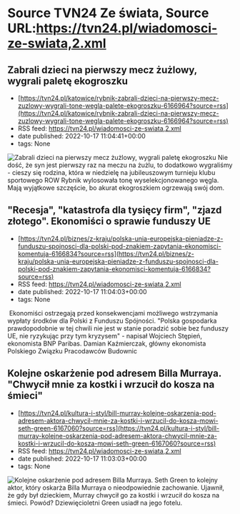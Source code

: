 # Source TVN24 Ze świata, Source URL:https://tvn24.pl/wiadomosci-ze-swiata,2.xml

## Zabrali dzieci na pierwszy mecz żużlowy, wygrali paletę ekogroszku
 - [https://tvn24.pl/katowice/rybnik-zabrali-dzieci-na-pierwszy-mecz-zuzlowy-wygrali-tone-wegla-palete-ekogroszku-6166964?source=rss](https://tvn24.pl/katowice/rybnik-zabrali-dzieci-na-pierwszy-mecz-zuzlowy-wygrali-tone-wegla-palete-ekogroszku-6166964?source=rss)
 - RSS feed: https://tvn24.pl/wiadomosci-ze-swiata,2.xml
 - date published: 2022-10-17 11:04:41+00:00
 - tags: None

<img alt="Zabrali dzieci na pierwszy mecz żużlowy, wygrali paletę ekogroszku" src="https://tvn24.pl/katowice/cdn-zdjecie-s004n2-wygrali-na-meczu-zuzlowym-tone-ekogroszku-6167131/alternates/LANDSCAPE_1280" />
    Nie dość, że syn jest pierwszy raz na meczu na żużlu, to dodatkowo wygraliśmy - cieszy się rodzina, która w niedzielę na jubileuszowym turnieju klubu sportowego ROW Rybnik wylosowała tonę wyselekcjonowanego węgla. Mają wyjątkowe szczęście, bo akurat ekogroszkiem ogrzewają swój dom.

## "Recesja", "katastrofa dla tysięcy firm", "zjazd złotego". Ekonomiści o sprawie funduszy UE
 - [https://tvn24.pl/biznes/z-kraju/polska-unia-europejska-pieniadze-z-funduszu-spojnosci-dla-polski-pod-znakiem-zapytania-ekonomisci-komentuja-6166834?source=rss](https://tvn24.pl/biznes/z-kraju/polska-unia-europejska-pieniadze-z-funduszu-spojnosci-dla-polski-pod-znakiem-zapytania-ekonomisci-komentuja-6166834?source=rss)
 - RSS feed: https://tvn24.pl/wiadomosci-ze-swiata,2.xml
 - date published: 2022-10-17 11:04:03+00:00
 - tags: None

<img alt="" src="https://tvn24.pl/najnowsze/cdn-zdjecie-uhjrl1-shutterstock2206328905-6167186/alternates/LANDSCAPE_1280" />
    Ekonomiści ostrzegają przed konsekwencjami możliwego wstrzymania wypłaty środków dla Polski z Funduszu Spójności. "Polska gospodarka prawdopodobnie w tej chwili nie jest w stanie poradzić sobie bez funduszy UE, nie ryzykując przy tym kryzysem" - napisał Wojciech Stępień, ekonomista BNP Paribas. Damian Kaźmierczak, główny ekonomista Polskiego Związku Pracodawców Budownic

## Kolejne oskarżenie pod adresem Billa Murraya. "Chwycił mnie za kostki i wrzucił do kosza na śmieci"
 - [https://tvn24.pl/kultura-i-styl/bill-murray-kolejne-oskarzenia-pod-adresem-aktora-chwycil-mnie-za-kostki-i-wrzucil-do-kosza-mowi-seth-green-6167060?source=rss](https://tvn24.pl/kultura-i-styl/bill-murray-kolejne-oskarzenia-pod-adresem-aktora-chwycil-mnie-za-kostki-i-wrzucil-do-kosza-mowi-seth-green-6167060?source=rss)
 - RSS feed: https://tvn24.pl/wiadomosci-ze-swiata,2.xml
 - date published: 2022-10-17 11:03:03+00:00
 - tags: None

<img alt="Kolejne oskarżenie pod adresem Billa Murraya. " src="https://tvn24.pl/najnowsze/cdn-zdjecie-f1nkg8-bill-murray-5696097/alternates/LANDSCAPE_1280" />
    Seth Green to kolejny aktor, który oskarża Billa Murraya o nieodpowiednie zachowanie. Ujawnił, że gdy był dzieckiem, Murray chwycił go za kostki i wrzucił do kosza na śmieci. Powód? Dziewięcioletni Green usiadł na jego fotelu.
